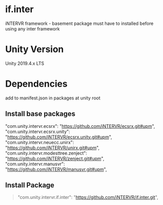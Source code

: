 # if.inter
iNTERVR framework - basement package must have to installed before using any inter framework

# Unity Version
Unity 2019.4.x LTS

# Dependencies
add to manifest.json in packages at unity root

## Install base packages
"com.unity.intervr.ecsrx": "https://github.com/iNTERVR/ecsrx.git#upm",   
"com.unity.intervr.ecsrx.unity": "https://github.com/iNTERVR/ecsrx.unity.git#upm",   
"com.unity.intervr.neuecc.unirx": "https://github.com/iNTERVR/unirx.git#upm",   
"com.unity.intervr.modesttree.zenject": "https://github.com/iNTERVR/zenject.git#upm",   
"com.unity.intervr.manusvr": "https://github.com/iNTERVR/manusvr.git#upm",   

## Install Package
> "com.unity.intervr.if.inter": "https://github.com/iNTERVR/if.inter.git",
    


